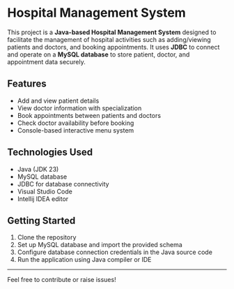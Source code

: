 # Hospital Management System

This project is a **Java-based Hospital Management System** designed to facilitate the management of hospital activities such as adding/viewing patients and doctors, and booking appointments. It uses **JDBC** to connect and operate on a **MySQL database** to store patient, doctor, and appointment data securely.

## Features

- Add and view patient details
- View doctor information with specialization
- Book appointments between patients and doctors
- Check doctor availability before booking
- Console-based interactive menu system

## Technologies Used

- Java (JDK 23)
- MySQL database
- JDBC for database connectivity
- Visual Studio Code
- Intellij IDEA editor

## Getting Started

1. Clone the repository
2. Set up MySQL database and import the provided schema
3. Configure database connection credentials in the Java source code
4. Run the application using Java compiler or IDE

---

Feel free to contribute or raise issues!


